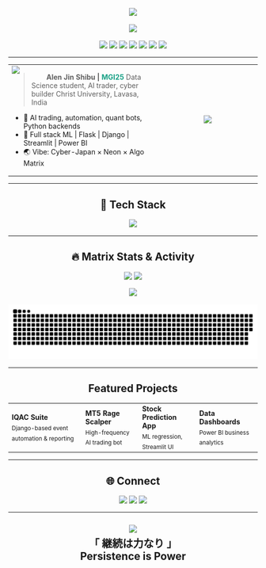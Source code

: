 <!-- README.md for github.com/mgi25 -->

<!-- Neon cyber banner (SVG-based) -->
<p align="center">
  <img src="https://capsule-render.vercel.app/api?type=rect&color=0:232526,100:16A085&height=170&section=header&text=MGI25%20Terminal%20%E3%80%8C%20%E2%97%8B%E2%97%8B%E3%80%8D&fontSize=50&fontAlignY=60&fontColor=E5FF70&desc=Algorithmic%20Craftsman%20%7C%20AI%20Automator%20%7C%20Full%20Stack%20Cyborg&descAlign=60&descAlignY=80&animation=fadeIn" />
</p>

<p align="center">
  <img src="https://readme-typing-svg.demolab.com?font=Fira+Mono&pause=800&color=16A085&width=500&lines=%F0%9F%8F%B7+%E3%81%93%E3%82%93%E3%81%AB%E3%81%A1%E3%81%AF%EF%BC%81+Welcome+to+the+Cyber+Matrix;Building+the+future+with+code+%7C+AI+%E2%9C%A8+Trading+%E2%9C%A8+Art;" />
</p>

<!-- Tech and badges section -->
<p align="center">
  <img src="https://img.shields.io/badge/-Python-181825?style=for-the-badge&logo=python" />
  <img src="https://img.shields.io/badge/-Flask-232526?style=for-the-badge&logo=flask" />
  <img src="https://img.shields.io/badge/-MT5-16A085?style=for-the-badge" />
  <img src="https://img.shields.io/badge/-PowerBI-181825?style=for-the-badge&logo=powerbi" />
  <img src="https://img.shields.io/badge/-Django-232526?style=for-the-badge&logo=django" />
  <img src="https://img.shields.io/badge/-Streamlit-16A085?style=for-the-badge&logo=streamlit" />
  <img src="https://img.shields.io/badge/-JS-232526?style=for-the-badge&logo=javascript" />
</p>

---

<!-- About Me (as "glassy" cyber card) -->
<table align="center">
<tr>
<td width="60%">
  
<img src="https://img.icons8.com/nolan/64/artificial-intelligence.png" align="left" width="70" />
  
<blockquote>
<b>Alen Jin Shibu | <span style="color:#16A085">MGI25</span></b>  
Data Science student, AI trader, cyber builder  
Christ University, Lavasa, India  
</blockquote>
  
<ul>
  <li>🤖 AI trading, automation, quant bots, Python backends</li>
  <li>🧬 Full stack ML | Flask | Django | Streamlit | Power BI</li>
  <li>🌏 Vibe: Cyber-Japan × Neon × Algo Matrix</li>
</ul>
</td>
<td width="40%" align="center">
  <img src="https://user-images.githubusercontent.com/43414928/132893049-44b22ca3-0151-4383-99c3-eeb6eaa8a905.gif" width="220"/>
</td>
</tr>
</table>

---

<!-- 3D Skills section (fake, using skillicons) -->
<h2 align="center">💾 <b>Tech Stack</b></h2>
<p align="center">
  <img src="https://skillicons.dev/icons?i=py,flask,django,js,react,html,css,postgres,mysql,git,linux,vscode,streamlit,pandas,numpy,matplotlib,fastapi,github,powerbi&theme=dark" />
</p>

---

<!-- Activity & snake section with dark neon theme -->
<h2 align="center">🔥 <b>Matrix Stats & Activity</b></h2>
<p align="center">
  <img src="https://github-readme-stats.vercel.app/api?username=mgi25&show_icons=true&theme=radical&hide_border=true" width="47%"/>
  <img src="https://github-readme-streak-stats.herokuapp.com?user=mgi25&theme=tokyonight&hide_border=true" width="47%"/>
</p>
<p align="center">
  <img src="https://github-profile-trophy.vercel.app/?username=mgi25&theme=matrix&column=7&no-frame=true" />
</p>
<p align="center">
  <img src="https://raw.githubusercontent.com/mgi25/mgi25/main/output/github-contribution-grid-snake.svg" alt="snake anim" />
</p>

---

<!-- Projects in glassy cards -->
<h2 align="center"><b>Featured Projects</b></h2>

<table align="center">
<tr>
<td>
  <b>IQAC Suite</b><br>
  <sub>Django-based event automation & reporting</sub>
</td>
<td>
  <b>MT5 Rage Scalper</b><br>
  <sub>High-frequency AI trading bot</sub>
</td>
<td>
  <b>Stock Prediction App</b><br>
  <sub>ML regression, Streamlit UI</sub>
</td>
<td>
  <b>Data Dashboards</b><br>
  <sub>Power BI business analytics</sub>
</td>
</tr>
</table>

---

<!-- Connect, neon social icons -->
<h2 align="center"><b>🌐 Connect</b></h2>
<p align="center">
  <a href="mailto:alenjinmgi@gmail.com"><img src="https://img.shields.io/badge/Email-D14836?style=for-the-badge&logo=gmail&logoColor=white" /></a>
  <a href="https://www.linkedin.com/in/alenjin"><img src="https://img.shields.io/badge/LinkedIn-16A085?style=for-the-badge&logo=linkedin" /></a>
  <a href="https://t.me/alenjinmgi"><img src="https://img.shields.io/badge/Telegram-232526?style=for-the-badge&logo=telegram" /></a>
</p>

---

<p align="center" style="font-size: 1.5em;">
  <img src="https://media.giphy.com/media/3oKIPwoeGErMmaI43C/giphy.gif" width="80">
  <br>
  <b>「 継続は力なり 」<br>Persistence is Power</b>
</p>

